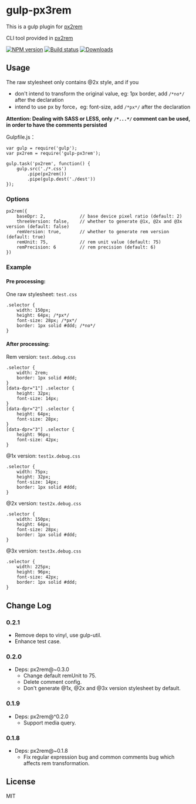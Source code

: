 # gulp-px3rem

This is a gulp plugin for [px2rem](https://www.npmjs.com/package/px2rem)

CLI tool provided in [px2rem](https://www.npmjs.com/package/px2rem)

[![NPM version][npm-image]][npm-url]
[![Build status][travis-image]][travis-url]
[![Downloads][downloads-image]][downloads-url]

[npm-image]: https://img.shields.io/npm/v/gulp-px3rem.svg?style=flat-square
[npm-url]: https://npmjs.org/package/gulp-px3rem
[travis-image]: https://img.shields.io/travis/songsiqi/px2rem-gulp.svg?style=flat-square
[travis-url]: https://travis-ci.org/songsiqi/px2rem-gulp
[downloads-image]: http://img.shields.io/npm/dm/gulp-px3rem.svg?style=flat-square
[downloads-url]: https://npmjs.org/package/gulp-px3rem

## Usage

The raw stylesheet only contains @2x style, and if you

* don't intend to transform the original value, eg: 1px border, add `/*no*/` after the declaration
* intend to use px by force，eg: font-size, add `/*px*/` after the declaration

**Attention: Dealing with SASS or LESS, only `/*...*/` comment can be used, in order to have the comments persisted**

Gulpfile.js：

```
var gulp = require('gulp');
var px2rem = require('gulp-px3rem');

gulp.task('px2rem', function() {
    gulp.src('./*.css')
        .pipe(px2rem())
        .pipe(gulp.dest('./dest'))
});
```

### Options

```
px2rem({
    baseDpr: 2,             // base device pixel ratio (default: 2)
    threeVersion: false,    // whether to generate @1x, @2x and @3x version (default: false)
    remVersion: true,       // whether to generate rem version (default: true)
    remUnit: 75,            // rem unit value (default: 75)
    remPrecision: 6         // rem precision (default: 6)
})
```

### Example

#### Pre processing:

One raw stylesheet: `test.css`

```
.selector {
    width: 150px;
    height: 64px; /*px*/
    font-size: 28px; /*px*/
    border: 1px solid #ddd; /*no*/
}
```

#### After processing:

Rem version: `test.debug.css`

```
.selector {
    width: 2rem;
    border: 1px solid #ddd;
}
[data-dpr="1"] .selector {
    height: 32px;
    font-size: 14px;
}
[data-dpr="2"] .selector {
    height: 64px;
    font-size: 28px;
}
[data-dpr="3"] .selector {
    height: 96px;
    font-size: 42px;
}
```

@1x version: `test1x.debug.css`

```
.selector {
    width: 75px;
    height: 32px;
    font-size: 14px;
    border: 1px solid #ddd;
}
```

@2x version: `test2x.debug.css`

```
.selector {
    width: 150px;
    height: 64px;
    font-size: 28px;
    border: 1px solid #ddd;
}
```

@3x version: `test3x.debug.css`

```
.selector {
    width: 225px;
    height: 96px;
    font-size: 42px;
    border: 1px solid #ddd;
}
```

## Change Log

### 0.2.1

* Remove deps to vinyl, use gulp-util.
* Enhance test case.

### 0.2.0

* Deps: px2rem@~0.3.0
    * Change default remUnit to 75.
    * Delete comment config.
    * Don't generate @1x, @2x and @3x version stylesheet by default.

### 0.1.9

* Deps: px2rem@^0.2.0
    * Support media query.

### 0.1.8

* Deps: px2rem@~0.1.8
    * Fix regular expression bug and common comments bug which affects rem transformation.

## License

MIT
